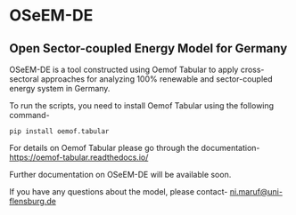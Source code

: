 # OSeEM-DE
## Open Sector-coupled Energy Model for Germany

OSeEM-DE is a tool constructed using Oemof Tabular to apply cross-sectoral approaches for analyzing 100% renewable and sector-coupled energy system in Germany.

To run the scripts, you need to install Oemof Tabular using the following command- 
```
pip install oemof.tabular
```
For details on Oemof Tabular please go through the documentation-
https://oemof-tabular.readthedocs.io/

Further documentation on OSeEM-DE will be available soon. 

If you have any questions about the model, please contact- 
ni.maruf@uni-flensburg.de

